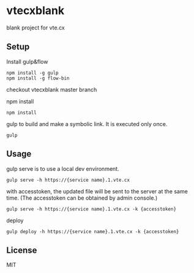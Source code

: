 # vtecxblank
blank project for vte.cx

## Setup

Install gulp&flow
```
npm install -g gulp 
npm install -g flow-bin
```
checkout vtecxblank master branch

npm install
```
npm install 
```

gulp to build and make a symbolic link. It is executed only once.
```
gulp
```

## Usage

gulp serve is to use a local dev environment.
```
gulp serve -h https://{service name}.1.vte.cx
```

with accesstoken, the updated file will be sent to the server at the same time. (The accesstoken can be obtained by admin console.)
```
gulp serve -h https://{service name}.1.vte.cx -k {accesstoken}
```

deploy 
```
gulp deploy -h https://{service name}.1.vte.cx -k {accesstoken}
```

## License
MIT
